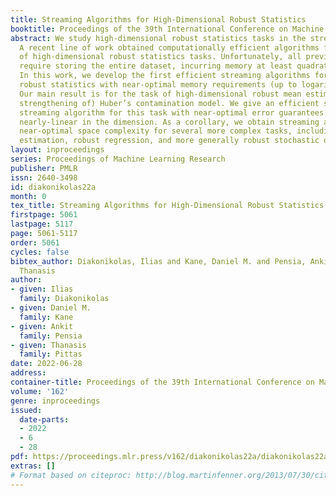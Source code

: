 ```yaml
---
title: Streaming Algorithms for High-Dimensional Robust Statistics
booktitle: Proceedings of the 39th International Conference on Machine Learning
abstract: We study high-dimensional robust statistics tasks in the streaming model.
  A recent line of work obtained computationally efficient algorithms for a range
  of high-dimensional robust statistics tasks. Unfortunately, all previous algorithms
  require storing the entire dataset, incurring memory at least quadratic in the dimension.
  In this work, we develop the first efficient streaming algorithms for high-dimensional
  robust statistics with near-optimal memory requirements (up to logarithmic factors).
  Our main result is for the task of high-dimensional robust mean estimation in (a
  strengthening of) Huber’s contamination model. We give an efficient single-pass
  streaming algorithm for this task with near-optimal error guarantees and space complexity
  nearly-linear in the dimension. As a corollary, we obtain streaming algorithms with
  near-optimal space complexity for several more complex tasks, including robust covariance
  estimation, robust regression, and more generally robust stochastic optimization.
layout: inproceedings
series: Proceedings of Machine Learning Research
publisher: PMLR
issn: 2640-3498
id: diakonikolas22a
month: 0
tex_title: Streaming Algorithms for High-Dimensional Robust Statistics
firstpage: 5061
lastpage: 5117
page: 5061-5117
order: 5061
cycles: false
bibtex_author: Diakonikolas, Ilias and Kane, Daniel M. and Pensia, Ankit and Pittas,
  Thanasis
author:
- given: Ilias
  family: Diakonikolas
- given: Daniel M.
  family: Kane
- given: Ankit
  family: Pensia
- given: Thanasis
  family: Pittas
date: 2022-06-28
address:
container-title: Proceedings of the 39th International Conference on Machine Learning
volume: '162'
genre: inproceedings
issued:
  date-parts:
  - 2022
  - 6
  - 28
pdf: https://proceedings.mlr.press/v162/diakonikolas22a/diakonikolas22a.pdf
extras: []
# Format based on citeproc: http://blog.martinfenner.org/2013/07/30/citeproc-yaml-for-bibliographies/
---
```

